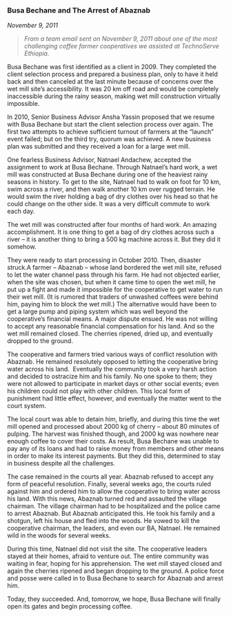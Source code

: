 ### Busa Bechane and The Arrest of Abaznab
  
*November 9, 2011*
  

>*From a team email sent on November 9, 2011 about one of the most challenging coffee farmer cooperatives we assisted at TechnoServe Ethiopia.*

Busa Bechane was first identified as a client in 2009. They completed the client selection process and prepared a business plan, only to have it held back and then canceled at the last minute because of concerns over the wet mill site’s accessibility. It was 20 km off road and would be completely inaccessible during the rainy season, making wet mill construction virtually impossible.

In 2010, Senior Business Advisor Ansha Yassin proposed that we resume with Busa Bechane but start the client selection process over again. The first two attempts to achieve sufficient turnout of farmers at the “launch” event failed; but on the third try, quorum was achieved. A new business plan was submitted and they received a loan for a large wet mill.

One fearless Business Advisor, Natnael Andachew, accepted the assignment to work at Busa Bechane. Through Natnael’s hard work, a wet mill was constructed at Busa Bechane during one of the heaviest rainy seasons in history. To get to the site, Natnael had to walk on foot for 10 km, swim across a river, and then walk another 10 km over rugged terrain. He would swim the river holding a bag of dry clothes over his head so that he could change on the other side. It was a very difficult commute to work each day.

The wet mill was constructed after four months of hard work. An amazing accomplishment. It is one thing to get a bag of dry clothes across such a river – it is another thing to bring a 500 kg machine across it. But they did it somehow.

They were ready to start processing in October 2010. Then, disaster struck.A farmer – Abaznab – whose land bordered the wet mill site, refused to let the water channel pass through his farm. He had not objected earlier, when the site was chosen, but when it came time to open the wet mill, he put up a fight and made it impossible for the cooperative to get water to run their wet mill. (It is rumored that traders of unwashed coffees were behind him, paying him to block the wet mill.) The alternative would have been to get a large pump and piping system which was well beyond the cooperative’s financial means. A major dispute ensued. He was not willing to accept any reasonable financial compensation for his land. And so the wet mill remained closed. The cherries ripened, dried up, and eventually dropped to the ground.

The cooperative and farmers tried various ways of conflict resolution with Abaznab. He remained resolutely opposed to letting the cooperative bring water across his land.  Eventually the community took a very harsh action and decided to ostracize him and his family. No one spoke to them; they were not allowed to participate in market days or other social events; even his children could not play with other children. This local form of punishment had little effect, however, and eventually the matter went to the court system.

The local court was able to detain him, briefly, and during this time the wet mill opened and processed about 2000 kg of cherry – about 80 minutes of pulping. The harvest was finished though, and 2000 kg was nowhere near enough coffee to cover their costs. As result, Busa Bechane was unable to pay any of its loans and had to raise money from members and other means in order to make its interest payments. But they did this, determined to stay in business despite all the challenges.

The case remained in the courts all year. Abaznab refused to accept any form of peaceful resolution. Finally, several weeks ago, the courts ruled against him and ordered him to allow the cooperative to bring water across his land. With this news, Abaznab turned red and assaulted the village chairman. The village chairman had to be hospitalized and the police came to arrest Abaznab. But Abaznab anticipated this. He took his family and a shotgun, left his house and fled into the woods. He vowed to kill the cooperative chairman, the leaders, and even our BA, Natnael. He remained wild in the woods for several weeks.

During this time, Natnael did not visit the site. The cooperative leaders stayed at their homes, afraid to venture out. The entire community was waiting in fear, hoping for his apprehension. The wet mill stayed closed and again the cherries ripened and began dropping to the ground. A police force and posse were called in to Busa Bechane to search for Abaznab and arrest him.

Today, they succeeded. And, tomorrow, we hope, Busa Bechane will finally open its gates and begin processing coffee.